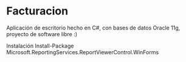 # Facturacion
Aplicación de escritorio hecho en C#, con bases de datos Oracle 11g, proyecto de software libre :)

Instalación
Install-Package Microsoft.ReportingServices.ReportViewerControl.WinForms
